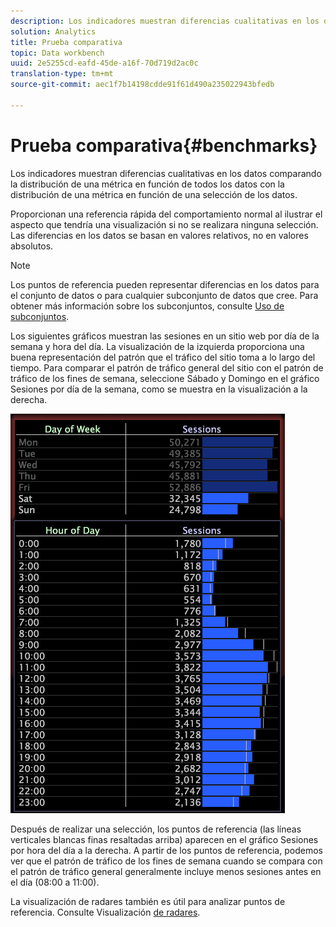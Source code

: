 ```yaml
---
description: Los indicadores muestran diferencias cualitativas en los datos comparando la distribución de una métrica en función de todos los datos con la distribución de una métrica en función de una selección de los datos.
solution: Analytics
title: Prueba comparativa
topic: Data workbench
uuid: 2e5255cd-eafd-45de-a16f-70d719d2ac0c
translation-type: tm+mt
source-git-commit: aec1f7b14198cdde91f61d490a235022943bfedb

---
```



# Prueba comparativa{#benchmarks}

Los indicadores muestran diferencias cualitativas en los datos comparando la distribución de una métrica en función de todos los datos con la distribución de una métrica en función de una selección de los datos.

Proporcionan una referencia rápida del comportamiento normal al ilustrar el aspecto que tendría una visualización si no se realizara ninguna selección. Las diferencias en los datos se basan en valores relativos, no en valores absolutos.

>[!NOTE]
>
>Los puntos de referencia pueden representar diferencias en los datos para el conjunto de datos o para cualquier subconjunto de datos que cree. Para obtener más información sobre los subconjuntos, consulte [Uso de subconjuntos](../../../home/c-get-started/c-vis/c-wk-subsets/c-wk-subsets.md#concept-43809322b6374d5cb2536630a13e943b).

Los siguientes gráficos muestran las sesiones en un sitio web por día de la semana y hora del día. La visualización de la izquierda proporciona una buena representación del patrón que el tráfico del sitio toma a lo largo del tiempo. Para comparar el patrón de tráfico general del sitio con el patrón de tráfico de los fines de semana, seleccione Sábado y Domingo en el gráfico Sesiones por día de la semana, como se muestra en la visualización a la derecha.

![](assets/wsp_Custom_Benchmarks-Selection.png)

Después de realizar una selección, los puntos de referencia (las líneas verticales blancas finas resaltadas arriba) aparecen en el gráfico Sesiones por hora del día a la derecha. A partir de los puntos de referencia, podemos ver que el patrón de tráfico de los fines de semana cuando se compara con el patrón de tráfico general generalmente incluye menos sesiones antes en el día (08:00 a 11:00).

La visualización de radares también es útil para analizar puntos de referencia. Consulte Visualización [de radares](../../../home/c-get-started/c-analysis-vis/t-radar-vis.md#task-aeb2531e11ca48b597d5b0d704964dc8).
